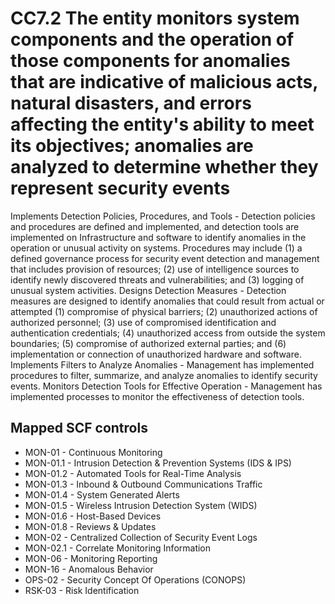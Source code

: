 # CC7.2 The entity monitors system components and the operation of those components for anomalies that are indicative of malicious acts, natural disasters, and errors affecting the entity's ability to meet its objectives; anomalies are analyzed to determine whether they represent security events
Implements Detection Policies, Procedures, and Tools - Detection policies and procedures are defined and implemented, and detection tools are implemented on Infrastructure and software to identify anomalies in the operation or unusual activity on systems. Procedures may include (1) a defined governance process for security event detection and management that includes provision of resources; (2) use of intelligence sources to identify newly discovered threats and vulnerabilities; and (3) logging of unusual system activities. Designs Detection Measures - Detection measures are designed to identify anomalies that could result from actual or attempted (1) compromise of physical barriers; (2) unauthorized actions of authorized personnel; (3) use of compromised identification and authentication credentials; (4) unauthorized access from outside the system boundaries; (5) compromise of authorized external parties; and (6) implementation or connection of unauthorized hardware and software. Implements Filters to Analyze Anomalies - Management has implemented procedures to filter, summarize, and analyze anomalies to identify security events. Monitors Detection Tools for Effective Operation - Management has implemented processes to monitor the effectiveness of detection tools.
## Mapped SCF controls
- MON-01 - Continuous Monitoring
- MON-01.1 - Intrusion Detection & Prevention Systems (IDS & IPS)
- MON-01.2 - Automated Tools for Real-Time Analysis
- MON-01.3 - Inbound & Outbound Communications Traffic
- MON-01.4 - System Generated Alerts
- MON-01.5 - Wireless Intrusion Detection System (WIDS)
- MON-01.6 - Host-Based Devices
- MON-01.8 - Reviews & Updates
- MON-02 - Centralized Collection of Security Event Logs
- MON-02.1 - Correlate Monitoring Information
- MON-06 - Monitoring Reporting
- MON-16 - Anomalous Behavior
- OPS-02 - Security Concept Of Operations (CONOPS)
- RSK-03 - Risk Identification